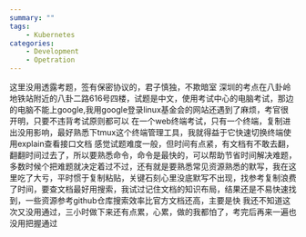 ```yaml
---
summary: ""
tags:
    - Kubernetes
categories:
    - Development
    - Opetration
---
```

这里没用透露考题，签有保密协议的，君子慎独，不欺暗室
深圳的考点在八卦岭地铁站附近的八卦二路616号四楼，试题是中文，使用考试中心的电脑考试，那边的电脑不能上google,我用google登录linux基金会的网站还遇到了麻烦，考官很开明，只要不违背考试原则都可以
在一个web终端考试，只有一个终端，复制进出没用影响，最好熟悉下tmux这个终端管理工具，我就得益于它快速切换终端使用explain查看接口文档
感觉试题难度一般，但时间有点紧，有文档有不敢去翻，翻翻时间过去了，所以要熟悉命令，命令是最快的，可以帮助节省时间解决难题，多数时候个把难题就决定着过不过，还有就是要熟悉常见资源熟悉的默写，我在这里吃了大亏，平时惯于复制粘贴，关键石刻心里没底默写不出现，找参考复制浪费了时间，要查文档最好用搜索，我试过记住文档的知识布局，结果还是不易快速找到，一些资源参考github仓库搜索效率比官方文档还高，主要是快
我还不知道这次又没用通过，三小时做下来还有点累，心累，做的我都怕了，考完后再来一遍也没用把握通过
